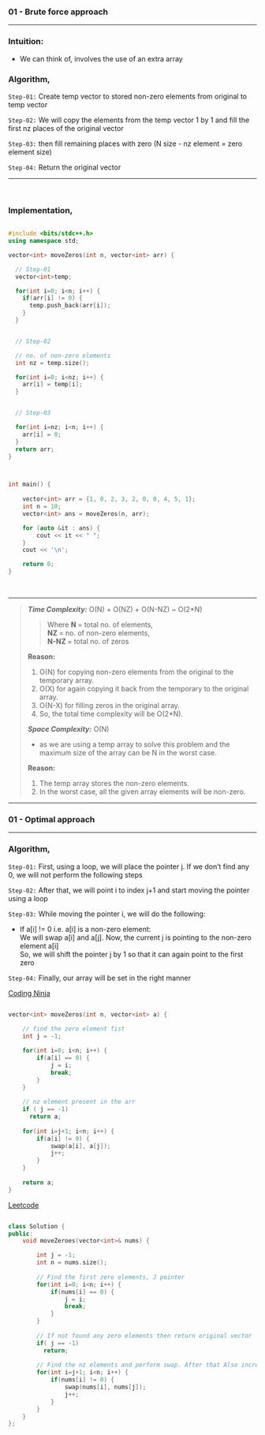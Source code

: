  ### 01 - Brute force approach
 --------------------------------
 
 ### Intuition:
 - We can think of, involves the use of an extra array 

 ### Algorithm,

  ```Step-01:```  Create temp vector to stored non-zero elements from original to temp vector

  ```Step-02:```  We will copy the elements from the temp vector 1 by 1 and fill the first nz places of the original vector

  ```Step-03:```  then fill remaining places with zero (N size - nz element = zero element size)

  ```Step-04:```  Return the original vector
  
--------------------------------------------------------


<br>


 ### Implementation,
 
```cpp

#include <bits/stdc++.h>
using namespace std;

vector<int> moveZeros(int n, vector<int> arr) {

  // Step-01
  vector<int>temp;

  for(int i=0; i<n; i++) {
    if(arr[i] != 0) {
      temp.push_back(arr[i]);
    }
  }


  // Step-02

  // no. of non-zero elements
  int nz = temp.size();

  for(int i=0; i<nz; i++) {
    arr[i] = temp[i];
  }


  // Step-03

  for(int i=nz; i<n; i++) {
    arr[i] = 0;
  }
  return arr;
}



int main() {
  
    vector<int> arr = {1, 0, 2, 3, 2, 0, 0, 4, 5, 1};
    int n = 10;
    vector<int> ans = moveZeros(n, arr);

    for (auto &it : ans) {
        cout << it << " ";
    }
    cout << '\n';

    return 0;
}

```


<br>

--------------------------------------------------------------------------------------------------------------------
>  <em> **Time Complexity:**  </em> O(N) + O(NZ) + O(N-NZ) ~ O(2*N)  <br>
>>   Where <b> N </b> = total no. of elements, <br>
>>   <b> NZ </b> = no. of non-zero elements, <br>
>>   <b> N-NZ </b> = total no. of zeros <br>
>>
>  <b> Reason: </b>
>  1. O(N) for copying non-zero elements from the original to the temporary array.
>  2. O(X) for again copying it back from the temporary to the original array.
>  3. O(N-X) for filling zeros in the original array.
>  4. So, the total time complexity will be O(2*N).
>> 
>  <em> **Space Complexity:** </em> O(N)
>  - as we are using a temp array to solve this problem and the maximum size of the array can be N in the worst case.
>
>  <b> Reason: </b>
>  1. The temp array stores the non-zero elements.
>  2. In the worst case, all the given array elements will be non-zero.
--------------------------------------------------------------------------------------------------------------------


 ### 01 - Optimal approach
 --------------------------------

 ### Algorithm,
  ```Step-01:```   First, using a loop, we will place the pointer j. If we don’t find any 0, we will not perform the following steps <br>
  
  ```Step-02:```   After that, we will point i to index j+1 and start moving the pointer using a loop <br>
  
  ```Step-03:```   While moving the pointer i, we will do the following:  <br>
   -  If a[i] != 0 i.e. a[i] is a non-zero element:   <br>
      We will swap a[i] and a[j]. Now, the current j is pointing to the non-zero element a[i] <br>
      So, we will shift the pointer j by 1 so that it can again point to the first zero  <br>
      
  ```Step-04:```  Finally, our array will be set in the right manner



[Coding Ninja](https://www.codingninjas.com/studio/problems/ninja-and-the-zero-s_6581958)

```cpp

vector<int> moveZeros(int n, vector<int> a) {
    
    // find the zero element fist
    int j = -1;

    for(int i=0; i<n; i++) {
        if(a[i] == 0) {
            j = i;
            break;
        }
    }
    
    // nz element present in the arr
    if ( j == -1) 
      return a;
    
    for(int i=j+1; i<n; i++) {
        if(a[i] != 0) {
            swap(a[i], a[j]);
            j++;
        }
    }
    
    return a;
}

```







[Leetcode](https://leetcode.com/problems/move-zeroes/description/)

```cpp

class Solution {
public:
    void moveZeroes(vector<int>& nums) {

        int j = -1;
        int n = nums.size();
        
        // Find the first zero elements, J pointer
        for(int i=0; i<n; i++) {
            if(nums[i] == 0) {
                j = i;
                break;
            }
        }
         
        // If not found any zero elements then return original vector
        if( j == -1)
          return;
        
        // Find the nz elements and perform swap. After that Also increment j++ 
        for(int i=j+1; i<n; i++) {
            if(nums[i] != 0) {
                swap(nums[i], nums[j]);
                j++;
            }
        }
    }
};

```
